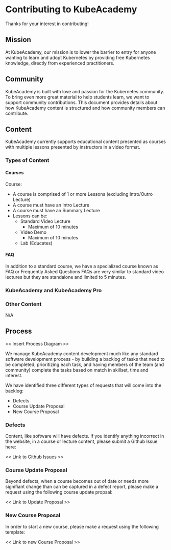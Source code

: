 # Contributing to KubeAcademy

Thanks for your interest in contributing!

## Mission 
At KubeAcademy, our mission is to lower the barrier to entry for anyone wanting to learn and adopt Kubernetes by providing free Kubernetes knowledge, directly from experienced practitioners.

## Community
KubeAcademy is built with love and passion for the Kubernetes community. To bring even more great material to help students learn, we want to support community contributions. This document provides details about how KubeAcademy content is structured and how community members can contribute.

## Content
KubeAcademy currently supports educational content presented as courses with multiple lessons presented by instructors in a video format. 

### Types of Content

#### Courses
Course:
- A course is comprised of 1 or more Lessons (excluding Intro/Outro Lecture)
- A course must have an Intro Lecture 
- A course must have an Summary Lecture
- Lessons can be:
    - Standard Video Lecture
        - Maximum of 10 minutes
    - Video Demo
        - Maximum of 10 minutes
    - Lab (Educates)

#### FAQ

In addition to a standard course, we have a specialized course known as FAQ or Frequently Asked Questions
FAQs are very similar to standard video lectures but they are standalone and limited to 5 minutes.

### KubeAcademy and KubeAcademy Pro

### Other Content

N/A 

## Process

<< Insert Process Diagram >>

We manage KubeAcademy content development much like any standard software development process - by building a backlog of tasks that need to be completed, prioritizing each task, and having members of the team (and community) complete the tasks based on match in skillset, time and interest.

We have identified three different types of requests that will come into the backlog:
- Defects
- Course Update Proposal
- New Course Proposal

### Defects

Content, like software will have defects. If you identify anything incorrect in the website, in a course or lecture content, please submit a Github Issue here:

<< Link to Github Issues >>

### Course Update Proposal

Beyond defects, when a course becomes out of date or needs more signifiant change than can be captured in a defect report, please make a request using the following course update propsal:

<< Link to Update Proposal >>

### New Course Proposal

In order to start a new course, please make a request using the following template:

<< Link to new Course Proposal >>